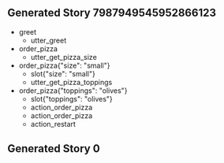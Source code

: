 ## Generated Story 7987949545952866123
* greet
    - utter_greet
* order_pizza
    - utter_get_pizza_size
* order_pizza{"size": "small"}
    - slot{"size": "small"}
    - utter_get_pizza_toppings
* order_pizza{"toppings": "olives"}
    - slot{"toppings": "olives"}
    - action_order_pizza
    - action_order_pizza
    - action_restart

## Generated Story 0

